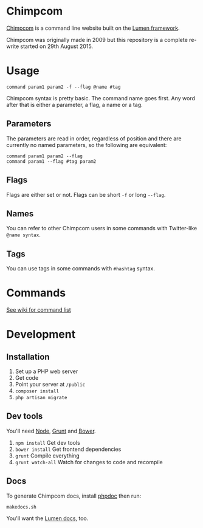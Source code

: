 # Chimpcom #

[Chimpcom](http://deviouschimp.co.uk/cmd) is a command line website built on the [Lumen framework](http://lumen.laravel.com/).

Chimpcom was originally made in 2009 but this repository is a complete re-write started on 29th August 2015.

# Usage #

    command param1 param2 -f --flag @name #tag

Chimpcom syntax is pretty basic. The command name goes first. Any word after that is either a parameter, a flag, a name or a tag.

## Parameters ##

The parameters are read in order, regardless of position and there are currently no named parameters, so the following are equivalent:

    command param1 param2 --flag
    command param1 --flag #tag param2

## Flags ##

Flags are either set or not. Flags can be short `-f` or long `--flag`.

## Names ##

You can refer to other Chimpcom users in some commands with Twitter-like `@name syntax`.

## Tags ##

You can use tags in some commands with `#hashtag` syntax.

# Commands #

[See wiki for command list](comingsoon)

# Development #

## Installation ##

1. Set up a PHP web server
2. Get code
3. Point your server at `/public`
4. `composer install`
5. `php artisan migrate`

## Dev tools ##

You'll need [Node](http://nodejs.org/), [Grunt](http://gruntjs.com/) and [Bower](http://bower.io/).

1. `npm install` Get dev tools
2. `bower install` Get frontend dependencies
3. `grunt` Compile everything
4. `grunt watch-all` Watch for changes to code and recompile

## Docs ##

To generate Chimpcom docs, install [phpdoc](http://www.phpdoc.org) then run:

    makedocs.sh


You'll want the [Lumen docs](lumen.laravel.com/docs), too.